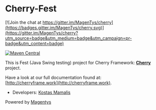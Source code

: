 # Cherry-Fest

[![Join the chat at https://gitter.im/MagenTys/cherry](https://badges.gitter.im/MagenTys/cherry.svg)](https://gitter.im/MagenTys/cherry?utm_source=badge&utm_medium=badge&utm_campaign=pr-badge&utm_content=badge)

[![Maven Central](https://maven-badges.herokuapp.com/maven-central/io.magentys/cherry-fest/badge.svg)](https://maven-badges.herokuapp.com/maven-central/io.magentys/cherry-fest)

This is Fest (Java Swing testing) project for Cherry Framework: **[Cherry](https://github.com/MagenTys/cherry)** project.

Have a look at our full documentation found at:           
[http://cherryframe.work](http://cherryframe.work).
            
            
* Developers: [Kostas Mamalis](@mamalisk)

Powered by [Magentys](http://magentys.io)
